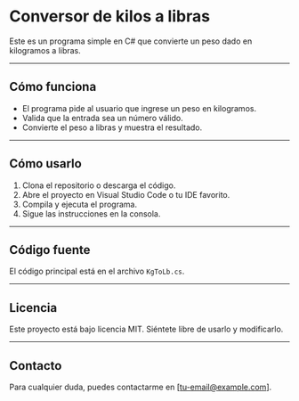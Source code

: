 # Conversor de kilos a libras

Este es un programa simple en C# que convierte un peso dado en kilogramos a libras.

---

## Cómo funciona

- El programa pide al usuario que ingrese un peso en kilogramos.
- Valida que la entrada sea un número válido.
- Convierte el peso a libras y muestra el resultado.

---

## Cómo usarlo

1. Clona el repositorio o descarga el código.
2. Abre el proyecto en Visual Studio Code o tu IDE favorito.
3. Compila y ejecuta el programa.
4. Sigue las instrucciones en la consola.

---

## Código fuente

El código principal está en el archivo `KgToLb.cs`.

---

## Licencia

Este proyecto está bajo licencia MIT. Siéntete libre de usarlo y modificarlo.

---

## Contacto

Para cualquier duda, puedes contactarme en [tu-email@example.com].

